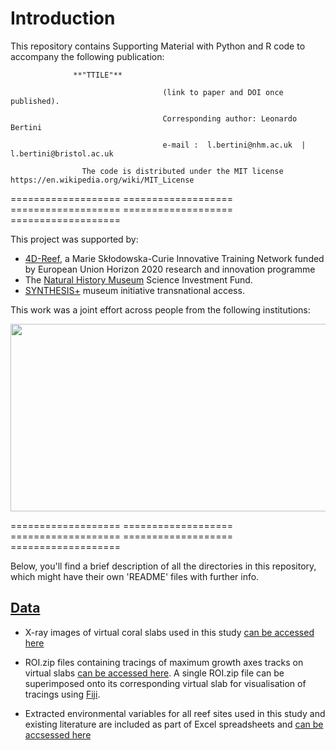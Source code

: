 # Introduction 

This repository contains Supporting Material with Python and R code to accompany the following publication:

                  **"TTILE"**

                                      (link to paper and DOI once published).
                                      
                                      Corresponding author: Leonardo Bertini 
                                      
                                      e-mail :  l.bertini@nhm.ac.uk  | l.bertini@bristol.ac.uk

                    The code is distributed under the MIT license https://en.wikipedia.org/wiki/MIT_License


=================== =================== =================== =================== ===================

This project was supported by:
- [4D-Reef](https://www.4d-reef.eu/), a Marie Skłodowska-Curie Innovative Training Network funded by European Union Horizon 2020 research and innovation programme
- The [Natural History Museum](https://www.nhm.ac.uk/) Science Investment Fund. 
- [SYNTHESIS+](https://www.synthesys.info/) museum initiative transnational access.

This work was a joint effort across people from the following institutions:
<p align="center">
  <img src="https://github.com/LeoBertiniNHM//blob/main/PhantomExtraction/GIFs/LogoInstitutions.png" height="300" width="600" >
</p>

=================== =================== =================== =================== ===================

Below, you'll find a brief description of all the directories in this repository, which might have their own 'README' files with further info.

## [Data](https://github.com/LeoBertiniNHM/CoralTriangle_PoritesGrowthBaselines/Data)

- X-ray images of virtual coral slabs used in this study [can be accessed here](https://github.com/LeoBertiniNHM/CoralTriangle_PoritesGrowthBaselines/Data)

- ROI.zip files containing tracings of maximum growth axes tracks on virtual slabs [can be accessed here](https://github.com/LeoBertiniNHM/CoralTriangle_PoritesGrowthBaselines/Data). 
A single ROI.zip file can be superimposed onto its corresponding virtual slab for visualisation of tracings using [Fiji](https://imagej.net/software/fiji/).

- Extracted environmental variables for all reef sites used in this study and existing literature are included as part of Excel spreadsheets and [can be accsessed here](https://github.com/LeoBertiniNHM/CoralTriangle_PoritesGrowthBaselines/Data)
